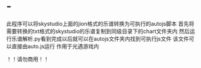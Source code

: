 # -
此程序可以将skystudio上面的jion格式的乐谱转换为可执行的autojs脚本
首先将需要转换的txt格式的skystudio的乐谱复制到同级目录下的chart文件夹内
然后运行乐谱解析.py看到完成以后就可以在autojs文件夹内找到可执行js文件
该文件可以直接由auto.js运行 作用于光遇游戏内


！！请勿商用！！
